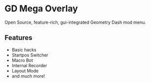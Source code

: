# GD Mega Overlay

Open Source, feature-rich, gui-integrated Geometry Dash mod menu.

## Features

* Basic hacks
* Startpos Switcher
* Macro Bot
* Internal Recorder
* Layout Mode
* and much more!